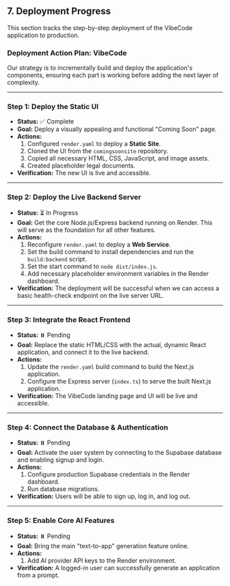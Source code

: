 ## 7. Deployment Progress

This section tracks the step-by-step deployment of the VibeCode application to production.

### **Deployment Action Plan: VibeCode**

Our strategy is to incrementally build and deploy the application's components, ensuring each part is working before adding the next layer of complexity.

---

### **Step 1: Deploy the Static UI**

- **Status:** ✅ Complete
- **Goal:** Deploy a visually appealing and functional "Coming Soon" page.
- **Actions:**
  1.  Configured `render.yaml` to deploy a **Static Site**.
  2.  Cloned the UI from the `comingsoonsite` repository.
  3.  Copied all necessary HTML, CSS, JavaScript, and image assets.
  4.  Created placeholder legal documents.
- **Verification:** The new UI is live and accessible.

---

### **Step 2: Deploy the Live Backend Server**

- **Status:** ⏳ In Progress
- **Goal:** Get the core Node.js/Express backend running on Render. This will serve as the foundation for all other features.
- **Actions:**
  1.  Reconfigure `render.yaml` to deploy a **Web Service**.
  2.  Set the build command to install dependencies and run the `build:backend` script.
  3.  Set the start command to `node dist/index.js`.
  4.  Add necessary placeholder environment variables in the Render dashboard.
- **Verification:** The deployment will be successful when we can access a basic health-check endpoint on the live server URL.

---

### **Step 3: Integrate the React Frontend**

- **Status:** ⏸️ Pending
- **Goal:** Replace the static HTML/CSS with the actual, dynamic React application, and connect it to the live backend.
- **Actions:**
  1.  Update the `render.yaml` build command to build the Next.js application.
  2.  Configure the Express server (`index.ts`) to serve the built Next.js application.
- **Verification:** The VibeCode landing page and UI will be live and accessible.

---

### **Step 4: Connect the Database & Authentication**

- **Status:** ⏸️ Pending
- **Goal:** Activate the user system by connecting to the Supabase database and enabling signup and login.
- **Actions:**
  1.  Configure production Supabase credentials in the Render dashboard.
  2.  Run database migrations.
- **Verification:** Users will be able to sign up, log in, and log out.

---

### **Step 5: Enable Core AI Features**

- **Status:** ⏸️ Pending
- **Goal:** Bring the main "text-to-app" generation feature online.
- **Actions:**
  1.  Add AI provider API keys to the Render environment.
- **Verification:** A logged-in user can successfully generate an application from a prompt.

